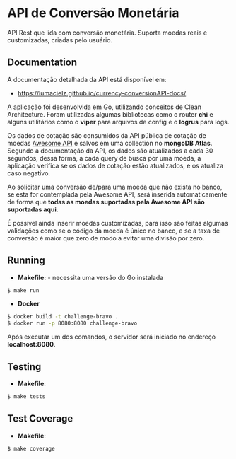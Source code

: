 # API de Conversão Monetária

API Rest que lida com conversão monetária. Suporta moedas reais e customizadas, criadas pelo usuário.

## Documentation
A documentação detalhada da API está disponível em:

- <a>https://lumacielz.github.io/currency-conversionAPI-docs/ </a>

A aplicação foi desenvolvida em Go, utilizando conceitos de Clean Architecture. Foram utilizadas algumas bibliotecas como o router <b>chi</b> e alguns utilitários como o <b>viper</b> para arquivos de config e o <b>logrus</b> para logs.

Os dados de cotação são consumidos da API pública de cotação de moedas <a href="https://docs.awesomeapi.com.br/api-de-moedas">Awesome API</a>
e salvos em uma collection no <b>mongoDB Atlas</b>. Segundo a
documentação da API, os dados são atualizados a cada 30 segundos, dessa forma, a cada query de busca por uma moeda,
a aplicação verifica se os dados de cotação estão atualizados, e os atualiza caso negativo.

Ao solicitar uma conversão de/para uma moeda que não exista no banco, se esta for contemplada pela Awesome API,
será inserida automaticamente de forma que <b>todas as moedas suportadas pela Awesome API são suportadas aqui</b>.

É possível ainda inserir moedas customizadas, para isso são feitas algumas validações como se o
código da moeda é único no banco, e se a taxa de conversão
é maior que zero de modo a evitar uma divisão por zero.

## Running

- <b>Makefile:</b> - necessita uma versão do Go instalada

```bash
$ make run
 ```

- <b>Docker</b>

```bash
$ docker build -t challenge-bravo .
$ docker run -p 8080:8080 challenge-bravo
 ```

Após executar um dos comandos, o servidor será iniciado no endereço <b>localhost:8080</b>.

## Testing
- <b>Makefile</b>:
```bash
$ make tests
 ```

## Test Coverage
- <b>Makefile</b>:
```bash
$ make coverage
 ```

